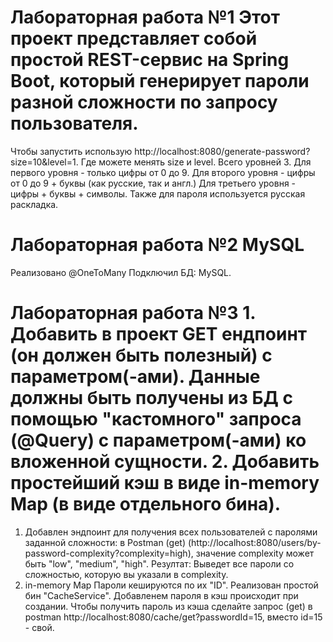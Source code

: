 # Лабораторная работа №1 Этот проект представляет собой простой REST-сервис на Spring Boot, который генерирует пароли разной сложности по запросу пользователя.

Чтобы запустить использую http://localhost:8080/generate-password?size=10&level=1.
Где можете менять size и level.
Всего уровней 3.
Для первого уровня - только цифры от 0 до 9.
Для второго уровня - цифры от 0 до 9 + буквы (как русские, так и англ.)
Для третьего уровня - цифры + буквы + символы. 
Также для пароля используется русская раскладка.

# Лабораторная работа №2 MySQL
Реализовано @OneToMany
Подключил БД: MySQL.


# Лабораторная работа №3 1. Добавить в проект GET ендпоинт (он должен быть полезный) с параметром(-ами). Данные должны быть получены из БД с помощью "кастомного" запроса (@Query) с параметром(-ами) ко вложенной сущности. 2. Добавить простейший кэш в виде in-memory Map (в виде отдельного бина).
1. Добавлен эндпоинт для получения всех пользователей с паролями заданной сложности:
в Postman (get) (http://localhost:8080/users/by-password-complexity?complexity=high), значение complexity может быть "low", "medium", "high". Резултат: Выведет все пароли со сложностью, которую вы указали в complexity.
2. in-memory Map
Пароли кешируются по их "ID". Реализован простой бин "CacheService".
Добавленем пароля в кэш происходит при создании.
Чтобы получить пароль из кэша сделайте запрос (get) в postman http://localhost:8080/cache/get?passwordId=15, вместо id=15 - свой.
